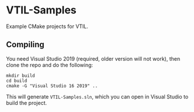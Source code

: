# VTIL-Samples

Example CMake projects for VTIL.

## Compiling

You need Visual Studio 2019 (required, older version will not work), then clone the repo and do the following:

```
mkdir build
cd build
cmake -G "Visual Studio 16 2019" ..
```

This will generate `VTIL-Samples.sln`, which you can open in Visual Studio to build the project.